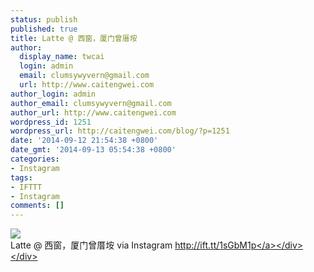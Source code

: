 ```yaml
---
status: publish
published: true
title: Latte @ 西窗，厦门曾厝垵
author:
  display_name: twcai
  login: admin
  email: clumsywyvern@gmail.com
  url: http://www.caitengwei.com
author_login: admin
author_email: clumsywyvern@gmail.com
author_url: http://www.caitengwei.com
wordpress_id: 1251
wordpress_url: http://caitengwei.com/blog/?p=1251
date: '2014-09-12 21:54:38 +0800'
date_gmt: '2014-09-13 05:54:38 +0800'
categories:
- Instagram
tags:
- IFTTT
- Instagram
comments: []
---
```

<div><img src='http:&#47;&#47;scontent-b.cdninstagram.com&#47;hphotos-xfa1&#47;t51.2885-15&#47;10683788_1466638586948443_2118276235_n.jpg' style='max-width:600px;' &#47;><br&#47;>
<div>Latte @ 西窗，厦门曾厝垵 via Instagram <a href="http:&#47;&#47;ift.tt&#47;1sGbM1p">http:&#47;&#47;ift.tt&#47;1sGbM1p<&#47;a><&#47;div><&#47;div></p>
